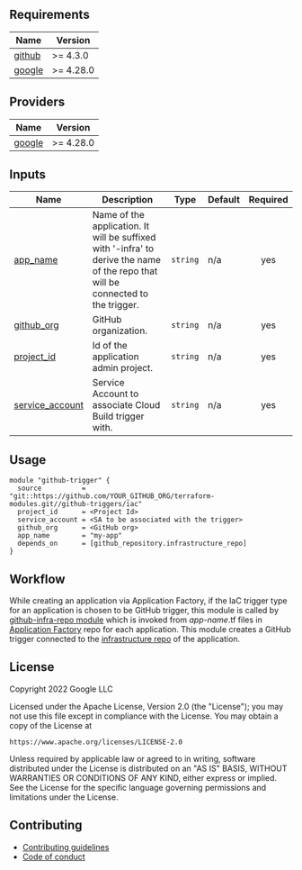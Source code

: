 <!-- BEGIN_TF_DOCS -->
## Requirements

| Name | Version |
|------|---------|
| <a name="requirement_github"></a> [github](#requirement\_github) | >= 4.3.0 |
| <a name="requirement_google"></a> [google](#requirement\_google) | >= 4.28.0 |

## Providers

| Name | Version |
|------|---------|
| <a name="provider_google"></a> [google](#provider\_google) | >= 4.28.0 |


## Inputs

| Name | Description                                                                                                                      | Type | Default | Required |
|------|----------------------------------------------------------------------------------------------------------------------------------|------|---------|:--------:|
| <a name="input_app_name"></a> [app\_name](#input\_app\_name) | Name of the application. It will be suffixed with '-infra' to derive the name of the repo that will be connected to the trigger. | `string` | n/a | yes |
| <a name="input_github_org"></a> [github\_org](#input\_github\_org) | GitHub organization.                                                                                                             | `string` | n/a | yes |
| <a name="input_project_id"></a> [project\_id](#input\_project\_id) | Id of the application admin project.                                                                                             | `string` | n/a | yes |
| <a name="input_service_account"></a> [service\_account](#input\_service\_account) | Service Account to associate Cloud Build trigger with.                                                                           | `string` | n/a | yes |

## Usage

```hcl
module "github-trigger" {
  source          = "git::https://github.com/YOUR_GITHUB_ORG/terraform-modules.git//github-triggers/iac"
  project_id      = <Project Id>
  service_account = <SA to be associated with the trigger>
  github_org      = <GitHub org>
  app_name        = "my-app"
  depends_on      = [github_repository.infrastructure_repo]
}
```

## Workflow

While creating an application via Application Factory, if the IaC trigger type for an application is chosen to be GitHub trigger, this module is called by [github-infra-repo module][github-infra-repo] which is invoked from _app-name_.tf files in [Application Factory][application-factory] repo for each application. This module creates a GitHub trigger connected to the [infrastructure repo][infra-repo] of the application.

## License

Copyright 2022 Google LLC

Licensed under the Apache License, Version 2.0 (the "License");
you may not use this file except in compliance with the License.
You may obtain a copy of the License at

    https://www.apache.org/licenses/LICENSE-2.0

Unless required by applicable law or agreed to in writing, software
distributed under the License is distributed on an "AS IS" BASIS,
WITHOUT WARRANTIES OR CONDITIONS OF ANY KIND, either express or implied.
See the License for the specific language governing permissions and
limitations under the License.

## Contributing

*   [Contributing guidelines][contributing-guidelines]
*   [Code of conduct][code-of-conduct]

<!-- LINKS: https://www.markdownguide.org/basic-syntax/#reference-style-links -->

[contributing-guidelines]: CONTRIBUTING.md
[code-of-conduct]: code-of-conduct.md
<!-- END_TF_DOCS -->
[github-infra-repo]: ../../manage-repos/github-infra-repo
[application-factory]: ../../../app-factory-template/README.md
[infra-repo]: ../../../app-factory-template/README.md?plain=1#L64
